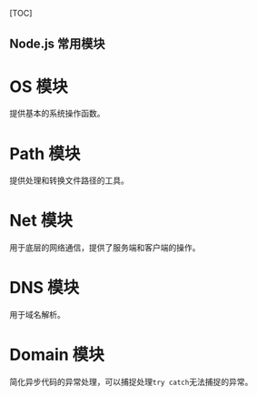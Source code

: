 [TOC]

Node.js 常用模块
---

# OS 模块
提供基本的系统操作函数。

# Path 模块
提供处理和转换文件路径的工具。

# Net 模块
用于底层的网络通信，提供了服务端和客户端的操作。

# DNS 模块
用于域名解析。

# Domain 模块
简化异步代码的异常处理，可以捕捉处理`try catch`无法捕捉的异常。